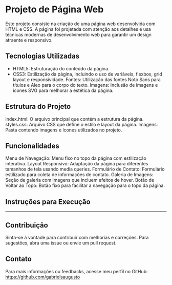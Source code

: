 # Projeto de Página Web

Este projeto consiste na criação de uma página web desenvolvida com HTML e CSS. A página foi projetada com atenção aos detalhes e usa técnicas modernas de desenvolvimento web para garantir um design atraente e responsivo.

## Tecnologias Utilizadas

- HTML5: Estruturação do conteúdo da página.
- CSS3: Estilização da página, incluindo o uso de variáveis, flexbox, grid layout e responsividade.
  Fontes: Utilização das fontes Noto Sans para títulos e Aleo para o corpo do texto.
  Imagens: Inclusão de imagens e ícones SVG para melhorar a estética da página.

## Estrutura do Projeto

index.html: O arquivo principal que contém a estrutura da página.
styles.css: Arquivo CSS que define o estilo e layout da página.
Imagens: Pasta contendo imagens e ícones utilizados no projeto.

## Funcionalidades

Menu de Navegação: Menu fixo no topo da página com estilização interativa.
Layout Responsivo: Adaptação da página para diferentes tamanhos de tela usando media queries.
Formulário de Contato: Formulário estilizado para coleta de informações de contato.
Galeria de Imagens: Seção de galeria com imagens que incluem efeitos de hover.
Botão de Voltar ao Topo: Botão fixo para facilitar a navegação para o topo da página.

## Instruções para Execução

---

## Contribuição

Sinta-se à vontade para contribuir com melhorias e correções. Para sugestões, abra uma issue ou envie um pull request.

## Contato

Para mais informações ou feedbacks, acesse meu perfil no GitHub: https://github.com/gabrielsaugusto
